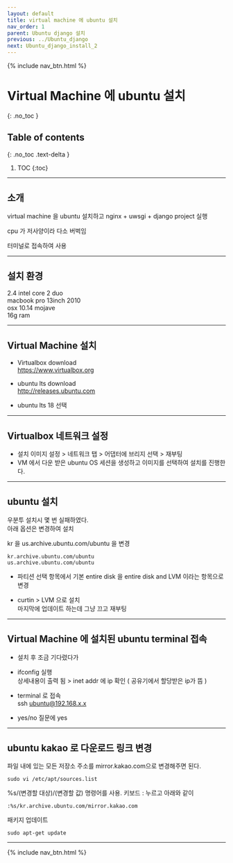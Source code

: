 ```yaml
---
layout: default
title: virtual machine 에 ubuntu 설치
nav_order: 1
parent: Ubuntu django 설치
previous: ../Ubuntu_django
next: Ubuntu_django_install_2
---
```


{% include nav_btn.html %}

# Virtual Machine 에 ubuntu 설치
{: .no_toc }

## Table of contents
{: .no_toc .text-delta }

1. TOC
{:toc}

---

## 소개

virtual machine 을 ubuntu 설치하고 nginx + uwsgi + django project 실행

cpu 가 저사양이라 다소 버벅임

터미널로 접속하여 사용

---

## 설치 환경

2.4 intel core 2 duo<br>
macbook pro 13inch 2010 <br>
osx 10.14 mojave <br>
16g ram<br>

---

## Virtual Machine 설치

- Virtualbox download <br>
https://www.virtualbox.org
 
- ubuntu lts download<br>
http://releases.ubuntu.com


- ubuntu lts 18 선택


---


## Virtualbox 네트워크 설정

- 설치 이미지 설정 > 네트워크 탭 > 어댑터에 브리지 선택 > 재부팅  
- VM 에서 다운 받은 ubuntu OS 세션을 생성하고 이미지를 선택하여 설치를 진행한다.  

---

## ubuntu 설치

우분투 설치시 몇 번 실패하였다.  
아래 옵션은 변경하여 설치


<!-- Text can be **bold**, _italic_, or ~~strikethrough~~. -->
<!-- [Link to another page](another-page). -->
<div class="code-example" markdown="1">
kr 을 us.archive.ubuntu.com/ubuntu 을 변경  
</div>

```
kr.archive.ubuntu.com/ubuntu 
us.archive.ubuntu.com/ubuntu
```

<div class="code-example" markdown="1">

- 파티션 선택 항목에서 기본 entire disk 을 entire disk and LVM 이라는 항목으로 변경  

- curtin > LVM 으로 설치  
마지막에 업데이트 하는데 그냥 끄고 재부팅  
</div>

---

## Virtual Machine 에 설치된 ubuntu terminal 접속 
 

- 설치 후 조금 기다렸다가  
 

- ifconfig 실행  
   상세내용이 출력 됨 > inet addr 에 ip 확인 ( 공유기에서 할당받은 ip가 뜸 )  
 

- terminal 로 접속  
ssh ubuntu@192.168.x.x  
 

- yes/no 질문에 yes  

---


## ubuntu kakao 로 다운로드 링크 변경

<div class="code-example" markdown="1">
파일 내에 있는 모든 저장소 주소를 mirror.kakao.com으로 변경해주면 된다.  
</div>  

```
sudo vi /etc/apt/sources.list  
```


<div class="code-example" markdown="1">
%s/(변경할 대상)/(변경할 값) 명령어를 사용.  
키보드 : 누르고 아래와 같이
</div>

```
:%s/kr.archive.ubuntu.com/mirror.kakao.com  
```

<div class="code-example" markdown="1">
패키지 업데이트  
</div>

```
sudo apt-get update 
```
 

---

{% include nav_btn.html %}